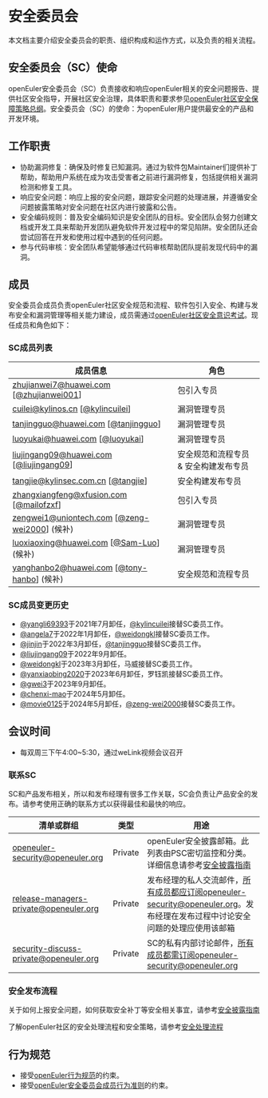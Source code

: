# 安全委员会

本文档主要介绍安全委员会的职责、组织构成和运作方式，以及负责的相关流程。



## 安全委员会（SC）使命

openEuler安全委员会（SC）负责接收和响应openEuler相关的安全问题报告、提供社区安全指导，开展社区安全治理，具体职责和要求参见[openEuler社区安全保障策略总纲](security-strategy-overview.md)。安全委员会（SC）的使命：为openEuler用户提供最安全的产品和开发环境。



## 工作职责

+ 协助漏洞修复：确保及时修复已知漏洞。通过为软件包Maintainer们提供补丁帮助，帮助用户系统在成为攻击受害者之前进行漏洞修复，包括提供相关漏洞检测和修复工具。
+ 响应安全问题：响应上报的安全问题，跟踪安全问题的处理进展，并遵循安全问题披露策略对安全问题在社区内进行披露和公告。
+ 安全编码规则：普及安全编码知识是安全团队的目标。安全团队会努力创建文档或开发工具来帮助开发团队避免软件开发过程中的常见陷阱。安全团队还会尝试回答在开发和使用过程中遇到的任何问题。
+ 参与代码审核：安全团队希望能够通过代码审核帮助团队提前发现代码中的漏洞。



## 成员

安全委员会成员负责openEuler社区安全规范和流程、软件包引入安全、构建与发布安全和漏洞管理等相关能力建设，成员需通过[openEuler社区安全意识考试](https://www.openeuler.org/zh/blog/openeuler/20240428-security.html)。现任成员和角色如下：

### SC成员列表

| 成员信息                            | 角色    | 
| -------------------------------------- | ------------------------------------------------------------ |
| <zhujianwei7@huawei.com> [[@zhujianwei001](https://gitee.com/zhujianwei001)]       | 包引入专员 |
| <cuilei@kylinos.cn> [[@kylincuilei](https://gitee.com/kylincuilei)] | 漏洞管理专员 |
| <tanjingguo@huawei.com> [[@tanjingguo](https://gitee.com/tanjingguo)] | 漏洞管理专员 | 
| <luoyukai@huawei.com> [[@luoyukai](https://gitee.com/luoyukai)] | 漏洞管理专员 | 
| <liujingang09@huawei.com> [[@liujingang09](https://gitee.com/liujingang09)] | 安全规范和流程专员 & 安全构建发布专员 | 
|  <tangjie@kylinsec.com.cn> [[@tangjie](https://gitee.com/kylntj)] | 安全构建发布专员 | 
|  <zhangxiangfeng@xfusion.com> [[@mailofzxf](https://gitee.com/mailofzxf)] | 包引入专员 | 
|  <zengwei1@uniontech.com> [[@zeng-wei2000](https://gitee.com/zeng-wei2000)] (候补)| 漏洞管理专员 |
|  <luoxiaoxing@huawei.com> [[@Sam-Luo](https://gitee.com/Sam-Luo)] (候补)| 漏洞管理专员 |
|  <yanghanbo2@huawei.com> [[@tony-hanbo](https://gitee.com/tony-hanbo)] (候补) | 安全规范和流程专员 |
 




### SC成员变更历史
- [@yangli69393](https://gitee.com/yangli69393)于2021年7月卸任，[@kylincuilei](https://gitee.com/kylincuilei)接替SC委员工作。
- [@angela7](https://gitee.com/angela7)于2022年1月卸任，[@weidongkl](https://gitee.com/weidongkl)接替SC委员工作。
- [@jinjin](https://gitee.com/jinjin)于2022年3月卸任，[@tanjingguo](https://gitee.com/tanjingguo)接替SC委员工作。
- [@liujingang09](https://gitee.com/liujingang09)于2022年9月卸任。
- [@weidongkl](https://gitee.com/weidongkl)于2023年3月卸任，马威接替SC委员工作。
- [@yanxiaobing2020](https://gitee.com/yanxiaobing2020)于2023年6月卸任，罗钰凯接替SC委员工作。
- [@gwei3](https://gitee.com/gwei3)于2023年9月卸任。
- [@chenxi-mao](https://gitee.com/chenxi-mao)于2024年5月卸任。
- [@movie0125](https://gitee.com/movie0125)于2024年5月卸任，[@zeng-wei2000](https://gitee.com/zeng-wei2000)接替SC委员工作。


## 会议时间

- 每双周三下午4:00~5:30，通过weLink视频会议召开



### 联系SC

SC和产品发布相关，所以和发布经理有很多工作关联，SC会负责让产品安全的发布。请参考使用正确的联系方式以获得最佳和最快的响应。

| 清单或群组                             | 类型    | 用途                                                         |
| -------------------------------------- | ------- | ------------------------------------------------------------ |
| openeuler-security@openeuler.org       | Private | openEuler安全披露邮箱。此列表由PSC密切监控和分类。详细信息请参考[安全披露指南](security-disclosure.md) |
| release-managers-private@openeuler.org | Private | 发布经理的私人交流邮件，所有成员都应订阅openeuler-security@openeuler.org。发布经理在发布过程中讨论安全问题的处理应使用该邮箱 |
| security-discuss-private@openeuler.org | Private | SC的私有内部讨论邮件，所有成员都需订阅openeuler-security@openeuler.org |



### 安全发布流程

关于如何上报安全问题，如何获取安全补丁等安全相关事宜，请参考[安全披露指南](security-disclosure.md)

了解openEuler社区的安全处理流程和安全策略，请参考[安全处理流程](security-process.md)



## 行为规范

+ 接受[openEuler行为规范](https://gitee.com/openeuler/community/blob/master/code-of-conduct.md)的约束。
+ 接受[openEuler安全委员会成员行为准则](https://gitee.com/openeuler/security-committee/blob/master/security-committee-rules.md)的约束。
